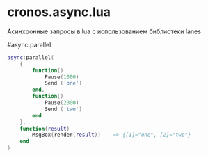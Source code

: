 # cronos.async.lua
Асинхронные запросы в lua с использованием библиотеки lanes

#async.parallel
```lua
async:parallel(
    {
        function()
            Pause(1000)
            Send ('one')
        end,
        function()    
            Pause(2000)
            Send ('two')
        end
    }, 
    function(result)
        MsgBox(render(result)) -- => {[1]="one", [2]="two"}
    end
)
```